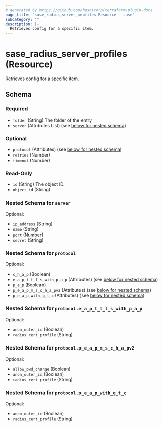 ```yaml
---
# generated by https://github.com/hashicorp/terraform-plugin-docs
page_title: "sase_radius_server_profiles Resource - sase"
subcategory: ""
description: |-
  Retrieves config for a specific item.
---
```


# sase_radius_server_profiles (Resource)

Retrieves config for a specific item.



<!-- schema generated by tfplugindocs -->
## Schema

### Required

- `folder` (String) The folder of the entry
- `server` (Attributes List) (see [below for nested schema](#nestedatt--server))

### Optional

- `protocol` (Attributes) (see [below for nested schema](#nestedatt--protocol))
- `retries` (Number)
- `timeout` (Number)

### Read-Only

- `id` (String) The object ID.
- `object_id` (String)

<a id="nestedatt--server"></a>
### Nested Schema for `server`

Optional:

- `ip_address` (String)
- `name` (String)
- `port` (Number)
- `secret` (String)


<a id="nestedatt--protocol"></a>
### Nested Schema for `protocol`

Optional:

- `c_h_a_p` (Boolean)
- `e_a_p_t_t_l_s_with_p_a_p` (Attributes) (see [below for nested schema](#nestedatt--protocol--e_a_p_t_t_l_s_with_p_a_p))
- `p_a_p` (Boolean)
- `p_e_a_p_m_s_c_h_a_pv2` (Attributes) (see [below for nested schema](#nestedatt--protocol--p_e_a_p_m_s_c_h_a_pv2))
- `p_e_a_p_with_g_t_c` (Attributes) (see [below for nested schema](#nestedatt--protocol--p_e_a_p_with_g_t_c))

<a id="nestedatt--protocol--e_a_p_t_t_l_s_with_p_a_p"></a>
### Nested Schema for `protocol.e_a_p_t_t_l_s_with_p_a_p`

Optional:

- `anon_outer_id` (Boolean)
- `radius_cert_profile` (String)


<a id="nestedatt--protocol--p_e_a_p_m_s_c_h_a_pv2"></a>
### Nested Schema for `protocol.p_e_a_p_m_s_c_h_a_pv2`

Optional:

- `allow_pwd_change` (Boolean)
- `anon_outer_id` (Boolean)
- `radius_cert_profile` (String)


<a id="nestedatt--protocol--p_e_a_p_with_g_t_c"></a>
### Nested Schema for `protocol.p_e_a_p_with_g_t_c`

Optional:

- `anon_outer_id` (Boolean)
- `radius_cert_profile` (String)


